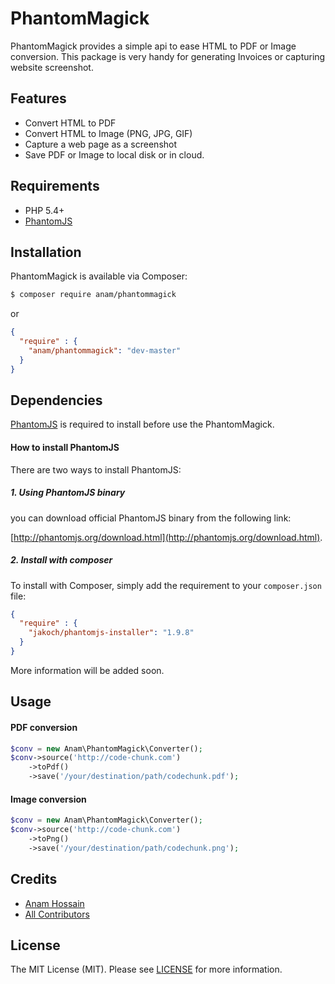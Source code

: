 # PhantomMagick

PhantomMagick provides a simple api to ease HTML to PDF or Image conversion. This package is very handy for generating Invoices or capturing website screenshot.

## Features

- Convert HTML to PDF
- Convert HTML to Image (PNG, JPG, GIF)
- Capture a web page as a screenshot
- Save PDF or Image to local disk or in cloud.

## Requirements

- PHP 5.4+
- [PhantomJS](http://phantomjs.org)

## Installation

PhantomMagick is available via Composer:

```bash
$ composer require anam/phantommagick
```

or 

```json
{
  "require" : {
    "anam/phantommagick": "dev-master"
  }
}
```

## Dependencies

[PhantomJS](http://phantomjs.org/download.html) is required to install before use the PhantomMagick.

#### How to install PhantomJS

There are two ways to install PhantomJS:

##### 1. Using PhantomJS binary

you can download official PhantomJS binary from the following link:

[http://phantomjs.org/download.html](http://phantomjs.org/download.html).

##### 2. Install with composer

To install with Composer, simply add the requirement to your `composer.json` file:

```json
{
  "require" : {
    "jakoch/phantomjs-installer": "1.9.8"
  }
}
```

More information will be added soon.

## Usage

#### PDF conversion

```php
$conv = new Anam\PhantomMagick\Converter();
$conv->source('http://code-chunk.com')
    ->toPdf()
    ->save('/your/destination/path/codechunk.pdf');
```

#### Image conversion

```php
$conv = new Anam\PhantomMagick\Converter();
$conv->source('http://code-chunk.com')
    ->toPng()
    ->save('/your/destination/path/codechunk.png');
```

## Credits

- [Anam Hossain](https://github.com/anam-hossain)
- [All Contributors](https://github.com/anam-hossain/phantommagick/graphs/contributors)

## License

The MIT License (MIT). Please see [LICENSE](http://opensource.org/licenses/MIT) for more information.